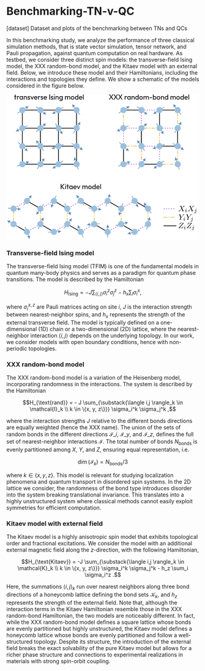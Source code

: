 # Benchmarking-TN-v-QC
[dataset] Dataset and plots of the benchmarking between TNs and QCs


In this benchmarking study, we analyze the performance of three classical simulation methods, that is state vector simulation, tensor network, and Pauli propagation, against quantum computation on real hardware. As testbed, we consider three distinct spin models: the transverse-field Ising model, the XXX random-bond model, and the Kitaev model with an external field. Below, we introduce these model and their Hamiltonians, including the interactions and topologies they define. We show a schematic of the models considered in the figure below.

![alt text](schematic_models.png?raw=true)

### Transverse-field Ising model
The transverse-field Ising model (TFIM) is one of the fundamental models in quantum many-body physics and serves as a paradigm for quantum phase transitions. The model is described by the Hamiltonian
```math
H_{\text{Ising}} = -J \sum_{\langle i,j \rangle} \sigma_i^z \sigma_j^z - h_x \sum_i \sigma_i^x ,
```
where $\sigma_i^{x, z}$ are Pauli matrices acting on site $i$, $J$ is the interaction strength between nearest-neighbor spins, and $h_x$ represents the strength of the external transverse field. The model is typically defined on a one-dimensional (1D) chain or a two-dimensional (2D) lattice, where the nearest-neighbor interaction $\langle i,j \rangle$ depends on the underlying topology. In our work, we consider models with open boundary conditions, hence with non-periodic topologies.

### XXX random-bond model
The XXX random-bond model is a variation of the Heisenberg model, incorporating randomness in the interactions. The system is described by the Hamiltonian
```math
H_{\text{rand}} = - J \sum_{\substack{\langle i,j \rangle_k \in \mathcal{I}_k \\ k \in \{x, y, z\}}} \sigma_i^k \sigma_j^k ,
```
where the interaction strengths $J$ relative to the different bonds directions are equally weighted (hence the XXX name). The union of the sets of random bonds in the different directions $\mathcal{I}\_i$, $\mathcal{I}\_y$, and $\mathcal{I}\_z$, defines the full set of nearest-neighbor interactions $\mathcal{I}$. The total number of bonds $N_\text{bonds}$ is evenly partitioned among $X$, $Y$, and $Z$, ensuring equal representation, i.e.
```math
\dim(\mathcal{I}_k)=N_\text{bonds}/3
```
where $k\in\{x,y,z\}$. This model is relevant for studying localization phenomena and quantum transport in disordered spin systems. In the 2D lattice we consider, the randomness of the bond type introduces disorder into the system breaking translational invariance. This translates into a highly unstructured system where classical methods cannot easily exploit symmetries for efficient computation.

### Kitaev model with external field
The Kitaev model is a highly anisotropic spin model that exhibits topological order and fractional excitations. We consider the model with an additional external magnetic field along the $z$-direction, with the following Hamiltonian,
```math
H_{\text{Kitaev}} = -J \sum_{\substack{\langle i,j \rangle_k \in \mathcal{K}_k \\ k \in \{x, y, z\}}} \sigma_i^k \sigma_j^k  - h_z \sum_i \sigma_i^z .
```
Here, the summations $\langle i,j \rangle_{k}$ run over nearest neighbors along three bond directions of a honeycomb lattice defining the bond sets $\mathcal{K}_k$, and $h_z$ represents the strength of the external field. Note that, although the interaction terms in the Kitaev Hamiltonian resemble those in the XXX random-bond Hamiltonian, the two models are noticeably different. In fact, while the XXX random-bond model defines a square lattice whose bonds are evenly partitioned but highly unstructured, the Kitaev model defines a honeycomb lattice whose bonds are evenly partitioned and follow a well-structured topology. Despite its structure, the introduction of the external field breaks the exact solvability of the pure Kitaev model but allows for a richer phase structure and connections to experimental realizations in materials with strong spin-orbit coupling.
